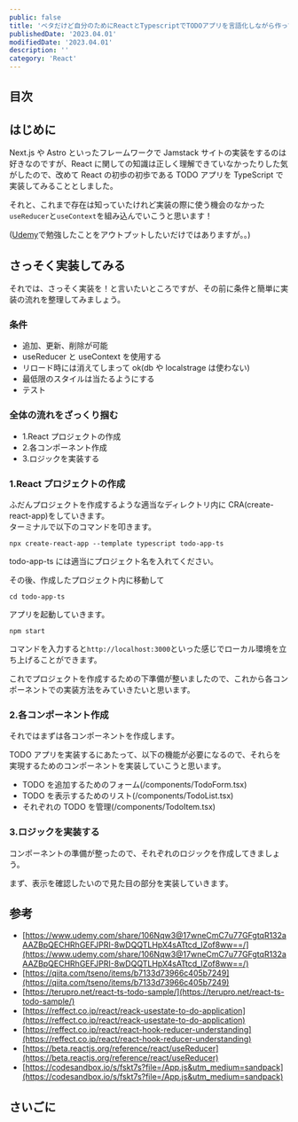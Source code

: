 ```yaml
---
public: false
title: 'ベタだけど自分のためにReactとTypescriptでTODOアプリを言語化しながら作ってみる'
publishedDate: '2023.04.01'
modifiedDate: '2023.04.01'
description: ''
category: 'React'
---
```


## 目次

## はじめに

Next.js や Astro といったフレームワークで Jamstack サイトの実装をするのは好きなのですが、React に関しての知識は正しく理解できていなかったりした気がしたので、改めて React の初歩の初歩である TODO アプリを TypeScript で実装してみることとしました。

それと、これまで存在は知っていたけれど実装の際に使う機会のなかった`useReducer`と`useContext`を組み込んでいこうと思います！

([Udemy](https://www.udemy.com/share/106Nqw3@17wneCmC7u77GFgtqR132aAAZBpQECHRhGEFJPRI-8wDQQTLHpX4sATtcd_IZof8ww==/)で勉強したことをアウトプットしたいだけではありますが。。)

## さっそく実装してみる

それでは、さっそく実装を！と言いたいところですが、その前に条件と簡単に実装の流れを整理してみましょう。

### 条件

- 追加、更新、削除が可能
- useReducer と useContext を使用する
- リロード時には消えてしまって ok(db や localstrage は使わない)
- 最低限のスタイルは当たるようにする
- テスト

### 全体の流れをざっくり掴む

- 1.React プロジェクトの作成
- 2.各コンポーネント作成
- 3.ロジックを実装する

### 1.React プロジェクトの作成

ふだんプロジェクトを作成するような適当なディレクトリ内に CRA(create-react-app)をしていきます。  
ターミナルで以下のコマンドを叩きます。

```
npx create-react-app --template typescript todo-app-ts
```

todo-app-ts には適当にプロジェクト名を入れてください。

その後、作成したプロジェクト内に移動して

```
cd todo-app-ts
```

アプリを起動していきます。

```
npm start
```

コマンドを入力すると`http://localhost:3000`といった感じでローカル環境を立ち上げることができます。

これでプロジェクトを作成するための下準備が整いましたので、これから各コンポーネントでの実装方法をみていきたいと思います。

### 2.各コンポーネント作成

それではまずは各コンポーネントを作成します。

TODO アプリを実装するにあたって、以下の機能が必要になるので、それらを実現するためのコンポーネントを実装していこうと思います。

- TODO を追加するためのフォーム(/components/TodoForm.tsx)
- TODO を表示するためのリスト(/components/TodoList.tsx)
- それぞれの TODO を管理(/components/TodoItem.tsx)

### 3.ロジックを実装する

コンポーネントの準備が整ったので、それぞれのロジックを作成してきましょう。

まず、表示を確認したいので見た目の部分を実装していきます。

## 参考

- [https://www.udemy.com/share/106Nqw3@17wneCmC7u77GFgtqR132aAAZBpQECHRhGEFJPRI-8wDQQTLHpX4sATtcd_IZof8ww==/](https://www.udemy.com/share/106Nqw3@17wneCmC7u77GFgtqR132aAAZBpQECHRhGEFJPRI-8wDQQTLHpX4sATtcd_IZof8ww==/)
- [https://qiita.com/tseno/items/b7133d73966c405b7249](https://qiita.com/tseno/items/b7133d73966c405b7249)
- [https://terupro.net/react-ts-todo-sample/](https://terupro.net/react-ts-todo-sample/)
- [https://reffect.co.jp/react/reack-usestate-to-do-application](https://reffect.co.jp/react/reack-usestate-to-do-application)
- [https://reffect.co.jp/react/react-hook-reducer-understanding](https://reffect.co.jp/react/react-hook-reducer-understanding)
- [https://beta.reactjs.org/reference/react/useReducer](https://beta.reactjs.org/reference/react/useReducer)
- [https://codesandbox.io/s/fskt7s?file=/App.js&utm_medium=sandpack](https://codesandbox.io/s/fskt7s?file=/App.js&utm_medium=sandpack)

## さいごに
